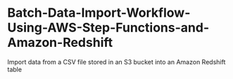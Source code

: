 # Batch-Data-Import-Workflow-Using-AWS-Step-Functions-and-Amazon-Redshift
Import data from a CSV file stored in an S3 bucket into an Amazon Redshift table
